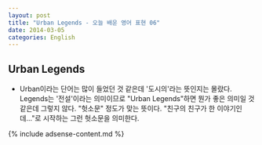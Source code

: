 ```yaml
---
layout: post
title: "Urban Legends - 오늘 배운 영어 표현 06"
date: 2014-03-05
categories: English
---
```


## Urban Legends
- Urban이라는 단어는 많이 들었던 것 같은데 '도시의'라는 뜻인지는 몰랐다. Legends는 '전설'이라는 의미이므로 "Urban Legends"하면 뭔가 좋은 의미일 것 같은데 그렇지 않다. "헛소문" 정도가 맞는 뜻이다. "친구의 친구가 한 이야기인데..."로 시작하는 그런 헛소문을 의미한다.

{% include adsense-content.md %}
